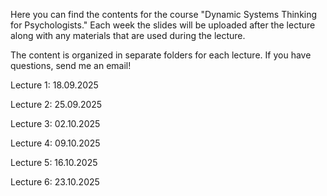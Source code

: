 Here you can find the contents for the course "Dynamic Systems Thinking for Psychologists."
Each week the slides will be uploaded after the lecture along with any materials that are used during the lecture.

The content is organized in separate folders for each lecture. If you have questions, send me an email!

Lecture 1: 18.09.2025

Lecture 2: 25.09.2025

Lecture 3: 02.10.2025

Lecture 4: 09.10.2025

Lecture 5: 16.10.2025

Lecture 6: 23.10.2025
